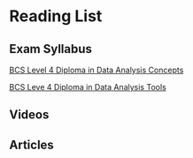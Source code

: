# Reading List

## Exam Syllabus

[BCS Level 4 Diploma in Data Analysis Concepts](https://www.bcs.org/media/5928/data-analyst-data-analysis-concepts-syllabus.pdf)

[BCS Leve 4 Diploma in Data Analysis Tools](https://www.bcs.org/media/1668/data-analyst-data-analysis-tools-syllabus.pdf)

## Videos

## Articles
